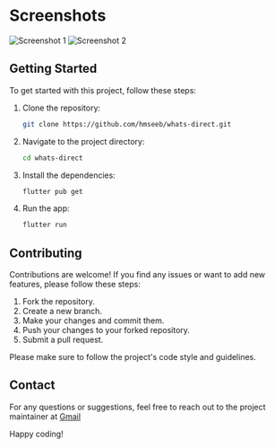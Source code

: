 # Screenshots

![Screenshot 1](https://i.ibb.co/5Bmnhmb/SCR-20230708-tyru.png)
![Screenshot 2](https://i.ibb.co/gZ6Wk8w/SCR-20230708-udje.png)

## Getting Started

To get started with this project, follow these steps:

1. Clone the repository:
    ```bash
    git clone https://github.com/hmseeb/whats-direct.git
    ```

2. Navigate to the project directory:
    ```bash
    cd whats-direct
    ```

3. Install the dependencies:
    ```bash
    flutter pub get
    ```

4. Run the app:
    ```bash
    flutter run
    ```

## Contributing

Contributions are welcome! If you find any issues or want to add new features, please follow these steps:

1. Fork the repository.
2. Create a new branch.
3. Make your changes and commit them.
4. Push your changes to your forked repository.
5. Submit a pull request.

Please make sure to follow the project's code style and guidelines.

## Contact

For any questions or suggestions, feel free to reach out to the project maintainer at [Gmail](mailto:hsbazr@gmail.com)

Happy coding!